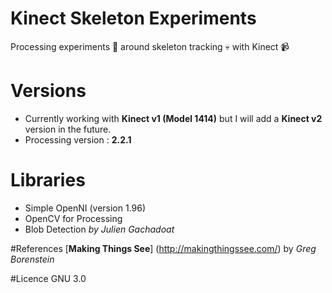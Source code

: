 # Kinect Skeleton Experiments
Processing experiments 💭 around skeleton tracking 💀 with Kinect 📹

# Versions
- Currently working with **Kinect v1 (Model 1414)** but I will add a **Kinect v2** version in the future.
- Processing version : **2.2.1**

# Libraries
- Simple OpenNI (version 1.96)
- OpenCV for Processing
- Blob Detection *by Julien Gachadoat*

#References
[**Making Things See**] (http://makingthingssee.com/) by *Greg Borenstein* 

#Licence
GNU 3.0
